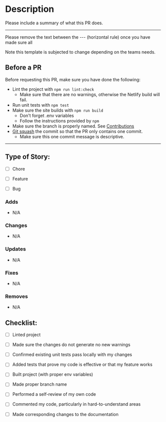 # Description

Please include a summary of what this PR does.

---
Please remove the text between the --- (horizontal rule) once you have made sure all 

Note this template is subjected to change depending on the teams needs.

## Before a PR
Before requesting this PR, make sure you have done the following:
  - Lint the project with `npm run lint:check`
    - Make sure that there are no warnings, otherwise the Netlify build will fail.
  - Run unit tests with `npm test`
  - Make sure the site builds with `npm run build`
    - Don't forget .env variables
    - Follow the instructions provided by `npm`
  - Make sure the branch is properly named. See [Contributions](https://github.com/scoreboardinc/voxpop-React/wiki#contributing)
  - [Git squash](https://github.com/scoreboardinc/voxpop-React/wiki/Squashing-Commits) the commit so that the PR only contains one commit.
    - Make sure this one commit message is descriptive. 

---

## Type of Story:

- [ ] Chore
- [ ] Feature
- [ ] Bug


### Adds
  - N/A

### Changes
  - N/A

### Updates
  - N/A

### Fixes
  - N/A

### Removes
  - N/A


## Checklist:

- [ ] Linted project
- [ ] Made sure the changes do not generate no new warnings
- [ ] Confirmed existing unit tests pass locally with my changes
- [ ] Added tests that prove my code is effective or that my feature works
- [ ] Built project (with proper env variables)
- [ ] Made proper branch name
- [ ] Performed a self-review of my own code
- [ ] Commented my code, particularly in hard-to-understand areas
- [ ] Made corresponding changes to the documentation

